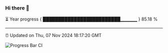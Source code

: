 ### Hi there 👋

⏳ Year progress { █████████████████████████▁▁▁▁▁ } 85.18 %

---

⏰ Updated on Thu, 07 Nov 2024 18:17:20 GMT

![Progress Bar CI](https://github.com/liununu/liununu/workflows/Progress%20Bar%20CI/badge.svg)

